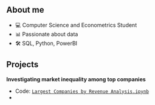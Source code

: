 ## About me
- 💻 Computer Science and Econometrics Student
- 📊 Passionate about data
- 🛠️ SQL, Python, PowerBI
## Projects
**Investigating market inequality among top companies**<br>
- Code: [`Largest Companies by Revenue Analysis.ipynb`](https://github.com/pjurus/Portfolio/blob/main/Projects/Python/Largest%20Companies%20by%20Revenue%20Analysis.ipynb)
- 



